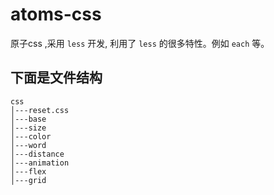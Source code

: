 # atoms-css

原子css ,采用 `less` 开发, 利用了 `less` 的很多特性。例如 `each` 等。


## 下面是文件结构
```
css
│---reset.css
│---base
│---size
│---color
│---word
│---distance
│---animation
│---flex
│---grid
```